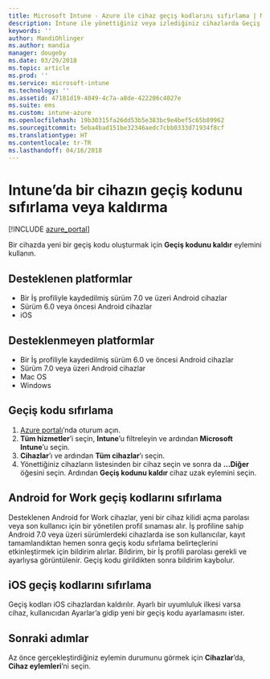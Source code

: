```yaml
---
title: Microsoft Intune - Azure ile cihaz geçiş kodlarını sıfırlama | Microsoft Docs
description: Intune ile yönettiğiniz veya izlediğiniz cihazlarda Geçiş kodunu kaldır eylemini kullanarak geçiş kodunu kaldırın veya sıfırlayın.
keywords: ''
author: MandiOhlinger
ms.author: mandia
manager: dougeby
ms.date: 03/29/2018
ms.topic: article
ms.prod: ''
ms.service: microsoft-intune
ms.technology: ''
ms.assetid: 47181d19-4049-4c7a-a8de-422206c4027e
ms.suite: ems
ms.custom: intune-azure
ms.openlocfilehash: 19b30315fa26dd53b5e383bc9e4bef5c65b89962
ms.sourcegitcommit: 5eba4bad151be32346aedc7cbb0333d71934f8cf
ms.translationtype: HT
ms.contentlocale: tr-TR
ms.lasthandoff: 04/16/2018
---
```

# <a name="reset-or-remove-a-device-passcode-in-intune"></a>Intune’da bir cihazın geçiş kodunu sıfırlama veya kaldırma

[!INCLUDE [azure_portal](./includes/azure_portal.md)]

Bir cihazda yeni bir geçiş kodu oluşturmak için **Geçiş kodunu kaldır** eylemini kullanın.

## <a name="supported-platforms"></a>Desteklenen platformlar

- Bir İş profiliyle kaydedilmiş sürüm 7.0 ve üzeri Android cihazlar
- Sürüm 6.0 veya öncesi Android cihazlar
- iOS 
     
## <a name="unsupported-platforms"></a>Desteklenmeyen platformlar

- Bir İş profiliyle kaydedilmiş sürüm 6.0 ve öncesi Android cihazlar
- Sürüm 7.0 veya üzeri Android cihazlar
- Mac OS
- Windows

## <a name="reset-a-passcode"></a>Geçiş kodu sıfırlama

1. [Azure portalı](https://portal.azure.com)’nda oturum açın.
2. **Tüm hizmetler**’i seçin, **Intune**’u filtreleyin ve ardından **Microsoft Intune**’u seçin.
3. **Cihazlar**’ı ve ardından **Tüm cihazlar**’ı seçin.
4. Yönettiğiniz cihazların listesinden bir cihaz seçin ve sonra da **...Diğer** öğesini seçin. Ardından **Geçiş kodunu kaldır** cihaz uzak eylemini seçin.

## <a name="resetting-android-for-work-passcodes"></a>Android for Work geçiş kodlarını sıfırlama

Desteklenen Android for Work cihazlar, yeni bir cihaz kilidi açma parolası veya son kullanıcı için bir yönetilen profil sınaması alır. İş profiline sahip Android 7.0 veya üzeri sürümlerdeki cihazlarda ise son kullanıcılar, kayıt tamamlandıktan hemen sonra geçiş kodu sıfırlama belirteçlerini etkinleştirmek için bildirim alırlar. Bildirim, bir İş profili parolası gerekli ve ayarlıysa görüntülenir. Geçiş kodu girildikten sonra bildirim kaybolur.

## <a name="resetting-ios-passcodes"></a>iOS geçiş kodlarını sıfırlama

Geçiş kodları iOS cihazlardan kaldırılır. Ayarlı bir uyumluluk ilkesi varsa cihaz, kullanıcıdan Ayarlar’a gidip yeni bir geçiş kodu ayarlamasını ister. 

## <a name="next-steps"></a>Sonraki adımlar

Az önce gerçekleştirdiğiniz eylemin durumunu görmek için **Cihazlar**’da, **Cihaz eylemleri**’ni seçin.
